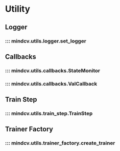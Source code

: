 # Utility


## Logger

### ::: mindcv.utils.logger.set_logger


## Callbacks

### ::: mindcv.utils.callbacks.StateMonitor

### ::: mindcv.utils.callbacks.ValCallback


## Train Step

### ::: mindcv.utils.train_step.TrainStep


## Trainer Factory

### ::: mindcv.utils.trainer_factory.create_trainer

